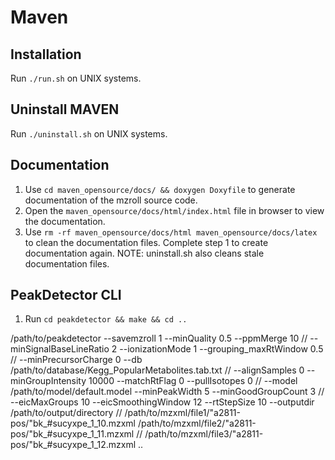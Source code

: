 Maven
=====

## Installation
Run `./run.sh` on UNIX systems.

## Uninstall MAVEN
Run  `./uninstall.sh` on UNIX systems.

## Documentation
1. Use `cd maven_opensource/docs/ && doxygen Doxyfile` to generate documentation of the mzroll source code.
2. Open the `maven_opensource/docs/html/index.html` file in browser to view the documentation.
3. Use `rm -rf maven_opensource/docs/html maven_opensource/docs/latex` to clean the documentation files. Complete step 1 to create documentation again.
  NOTE: uninstall.sh also cleans stale documentation files.

## PeakDetector CLI

1. Run `cd peakdetector && make && cd ..`

/path/to/peakdetector --savemzroll 1 --minQuality 0.5 --ppmMerge 10 //
--minSignalBaseLineRatio 2 --ionizationMode 1 --grouping_maxRtWindow 0.5 //
--minPrecursorCharge 0 --db /path/to/database/Kegg_PopularMetabolites.tab.txt //
--alignSamples 0 --minGroupIntensity 10000 --matchRtFlag 0 --pullIsotopes 0 //
--model /path/to/model/default.model --minPeakWidth 5 --minGoodGroupCount 3 //
--eicMaxGroups 10 --eicSmoothingWindow 12 --rtStepSize 10 --outputdir /path/to/output/directory //
/path/to/mzxml/file1/"a2811-pos/"bk_#sucyxpe_1_10.mzxml /path/to/mzxml/file2/"a2811-pos/"bk_#sucyxpe_1_11.mzxml //
/path/to/mzxml/file3/"a2811-pos/"bk_#sucyxpe_1_12.mzxml ..
